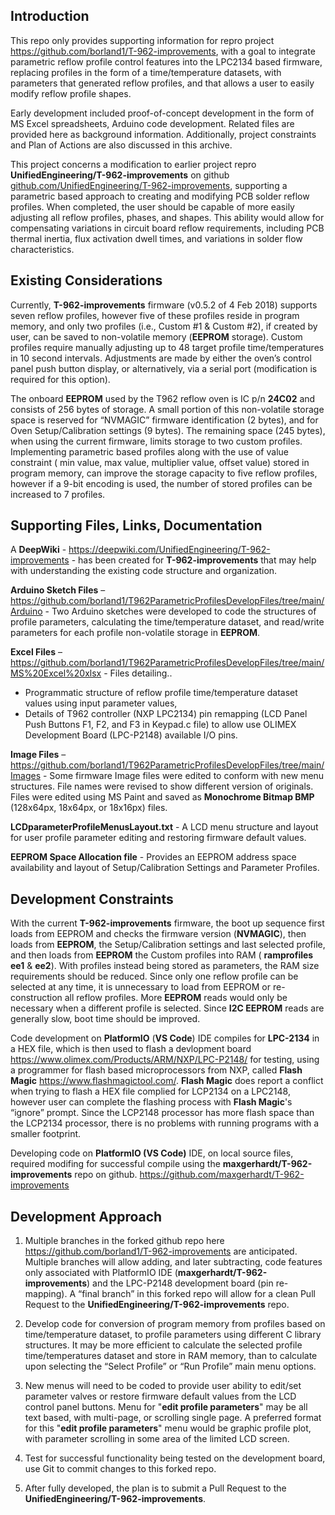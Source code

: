 ## Introduction

This repo only provides supporting information for repro project https://github.com/borland1/T-962-improvements, with a goal to integrate parametric reflow profile control features into the LPC2134 based firmware, replacing profiles in the form of a time/temperature datasets, with parameters that generated reflow profiles, and that allows a user to easily modify reflow profile shapes.

Early development included proof-of-concept development in the form of MS Excel spreadsheets, Arduino code development. Related files are provided here as background information. Additionally, project constraints and Plan of Actions are also discussed in this archive.

This project concerns a modification to earlier project repro **UnifiedEngineering/T-962-improvements** on github [github.com/UnifiedEngineering/T-962-improvements](https://github.com/UnifiedEngineering/T-962-improvements), supporting a parametric based approach to creating and modifying PCB solder reflow profiles.  When completed,  the user should be capable of more easily adjusting all reflow profiles, phases, and shapes. This ability would allow for compensating variations in circuit board reflow requirements, including PCB thermal inertia, flux activation dwell times, and variations in solder flow characteristics. 


## Existing Considerations
Currently, **T-962-improvements** firmware (v0.5.2 of 4 Feb 2018) supports seven reflow profiles, however five of these profiles reside in program memory, and only two profiles (i.e., Custom #1 & Custom #2), if created by user, can be saved to non-volatile memory (**EEPROM** storage).  Custom profiles require manually adjusting up to 48 target profile time/temperatures in 10 second intervals. Adjustments are made by either the oven’s control panel push button display, or alternatively, via a serial port (modification is required for this option).

The onboard **EEPROM** used by the T962 reflow oven is IC p/n **24C02** and consists of 256 bytes of storage.  A small portion of this non-volatile storage space is reserved for “NVMAGIC” firmware identification (2 bytes), and for Oven Setup/Calibration settings (9 bytes).  The remaining space (245 bytes), when using the current firmware, limits storage to two custom profiles.   Implementing parametric based profiles along with the use of value constraint ( min value, max value, multiplier value, offset value) stored in program memory, can improve the storage capacity to five reflow profiles, however if a 9-bit encoding is used, the number of stored profiles can be increased to 7 profiles.



## Supporting Files, Links, Documentation

A **DeepWiki** - https://deepwiki.com/UnifiedEngineering/T-962-improvements - has been created for **T-962-improvements** that may help with understanding the existing code structure and organization.

**Arduino Sketch Files** – https://github.com/borland1/T962ParametricProfilesDevelopFiles/tree/main/Arduino - Two Arduino sketches were developed to code the structures of profile parameters, calculating the time/temperature dataset, and read/write parameters for each profile non-volatile storage in **EEPROM**.

**Excel Files** – https://github.com/borland1/T962ParametricProfilesDevelopFiles/tree/main/MS%20Excel%20xlsx - Files detailing..
  - Programmatic structure of reflow profile time/temperature dataset values using input parameter values,
  - Details of T962 controller (NXP LPC2134) pin remapping (LCD Panel Push Buttons F1, F2, and F3 in Keypad.c file) to allow use OLIMEX Development Board (LPC-P2148) available I/O pins.

**Image Files** – https://github.com/borland1/T962ParametricProfilesDevelopFiles/tree/main/Images - Some firmware Image files were edited to conform with new menu structures. File names were revised to show different version of originals.  Files were edited using MS Paint and saved as **Monochrome Bitmap BMP** (128x64px, 18x64px, or 18x16px) files. 

**LCDparameterProfileMenusLayout.txt** - A LCD menu structure and layout for user profile parameter editing and restoring firmware default values.

**EEPROM Space Allocation file** - Provides an EEPROM address space availability and layout of Setup/Calibration Settings and Parameter Profiles.  


## Development Constraints

With the current **T-962-improvements** firmware, the boot up sequence first loads from EEPROM and checks the firmware version (**NVMAGIC**), then loads from **EEPROM**, the Setup/Calibration settings and last selected profile, and then loads from **EEPROM** the Custom profiles into RAM ( **ramprofiles ee1** & **ee2**).  With profiles instead being stored as parameters, the RAM size requirements should be reduced. Since only one reflow profile can be selected at any time, it is unnecessary to load from EEPROM or re-construction all reflow profiles.  More **EEPROM** reads would only be necessary when a different profile is selected.  Since **I2C EEPROM** reads are generally slow, boot time should be improved.

Code development on **PlatformIO** (**VS Code**) IDE compiles for **LPC-2134** in a HEX file, which is then used to flash a devlopment board https://www.olimex.com/Products/ARM/NXP/LPC-P2148/ for testing, using a programmer for flash based microprocessors from NXP, called **Flash Magic**  https://www.flashmagictool.com/.  **Flash Magic** does report a conflict when trying to flash a HEX file complied for LCP2134 on a LPC2148, however user can complete the flashing process with **Flash Magic**'s “ignore” prompt. Since the LCP2148 processor has more flash space than the LCP2134 processor, there is no problems with running programs with a smaller footprint.

Developing code on **PlatformIO (VS Code)** IDE, on local source files, required modifing for successful compile using the **maxgerhardt/T-962-improvements** repo on github. https://github.com/maxgerhardt/T-962-improvements

## Development Approach

1.	Multiple branches in the forked github repo here https://github.com/borland1/T-962-improvements are anticipated. Multiple branches will allow adding, and later subtracting, code features only associated with PlatformIO IDE (**maxgerhardt/T-962-improvements**) and the LPC-P2148 development board (pin re-mapping).  A “final branch” in this forked repo will allow for a clean Pull Request to the **UnifiedEngineering/T-962-improvements** repo.

2.	Develop code for conversion of program memory from profiles based on time/temperature dataset, to profile parameters using different C library structures.  It may be more efficient to calculate the selected profile time/temperatures dataset and store in RAM memory, than to calculate upon selecting the “Select Profile” or “Run Profile” main menu options.

3.	New menus will need to be coded to provide user ability to edit/set parameter valves or restore firmware default values from the LCD control panel buttons.  Menu for "**edit profile parameters**" may be all text based, with multi-page, or scrolling single page. A preferred format for this "**edit profile parameters**" menu would be graphic profile plot, with parameter scrolling in some area of the limited LCD screen.

4.	Test for successful functionality being tested on the development board, use Git to commit changes to this forked repo.

5.	After fully developed, the plan is to submit a Pull Request to the  **UnifiedEngineering/T-962-improvements**.




